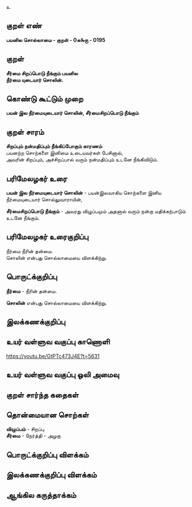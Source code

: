 உ

## குறள் எண் 

**பயனில சொல்லாமை - குறள் - 0க௯ரு - 0195** 

## குறள் 

**சீர்மை சிறப்பொடு நீங்கும் பயனில  
நீர்மை யுடையார் சொலின்.** 

## கொண்டு கூட்டும் முறை

**பயன் இல நீர்மையுடையார் சொலின், சீர்மைசிறப்பொடு நீங்கும்**  

## குறள் சாரம் 

**சிறப்பும் நன்மதிப்பும் நீங்கிப்போகும் காரணம்**  
பயனற்ற சொற்களை இனிமை உடையவர்கள் பேசினால்,  
அவரின் சிறப்பும், அச்சிறப்பால் வரும் நன்மதிப்பும் உடனே நீங்கிவிடும்.  

## பரிமேலழகர் உரை

**பயன் இல நீர்மையுடையார் சொலின்** - பயன்இலவாகிய சொற்களை இனிய நீர்மையுடையார் சொல்லுவாராயின்,  

**சீர்மைசிறப்பொடு நீங்கும்** - அவரது விழுப்பமும் அதனால் வரும் நன்கு மதிக்கற்பாடும் உடனே நீங்கும்.  

## பரிமேலழகர் உரைகுறிப்பு   

நீர்மை நீரின் தன்மை.  
சொலின் என்பது சொல்லாமையை விளக்கிற்று.  

## பொருட்க்குறிப்பு 

**நீர்மை** - நீரின் தன்மை.   

**சொலின்** என்பது சொல்லாமையை விளக்கிற்று.  

## இலக்கணக்குறிப்பு  


## உயர் வள்ளுவ வகுப்பு காணொளி

https://youtu.be/GtPTc473J4E?t=5631

## உயர் வள்ளுவ வகுப்பு ஒலி அமைவு 

 
## குறள் சார்ந்த கதைகள் 


## தொன்மையான சொற்கள்

**விழுப்பம்** - சிறப்பு    
**சீர்மை** - நேர்த்தி - அழகு   

## பொருட்க்குறிப்பு விளக்கம்


## இலக்கணக்குறிப்பு விளக்கம்


## ஆங்கில கருத்தாக்கம் 


